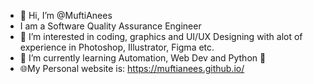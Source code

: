 - 👋 Hi, I’m @MuftiAnees
- I am a Software Quality Assurance Engineer
- 👀 I’m interested in coding, graphics and UI/UX Designing with alot of experience in Photoshop, Illustrator, Figma etc.
- 🌱 I’m currently learning Automation, Web Dev and Python 🐍
- 🌐My Personal website is: https://muftianees.github.io/

<!---
MuftiAnees/MuftiAnees is a ✨ special ✨ repository because its `README.md` (this file) appears on your GitHub profile.
You can click the Preview link to take a look at your changes.
--->

